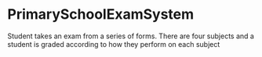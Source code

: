 # PrimarySchoolExamSystem
Student takes an exam from a series of forms.
There are four subjects and a student is graded according to how they perform on each subject
